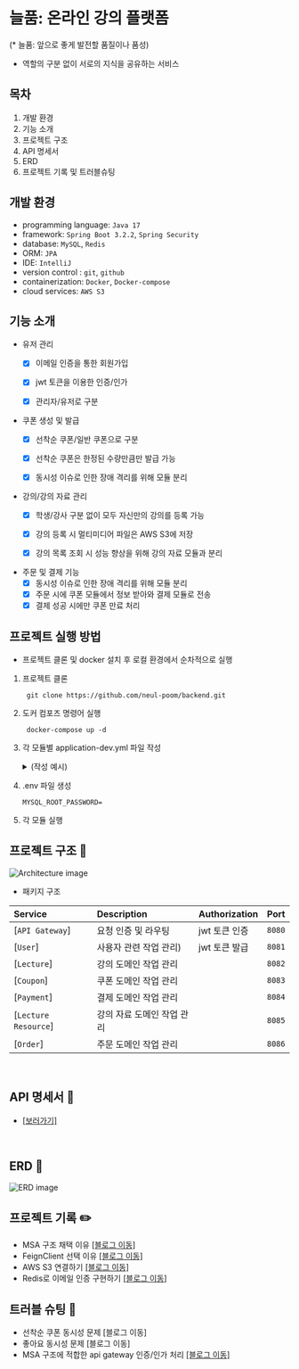 # 늘품: 온라인 강의 플랫폼
(* 늘품: 앞으로 좋게 발전할 품질이나 품성)
- 역할의 구분 없이 서로의 지식을 공유하는 서비스

## 목차
1. 개발 환경
2. 기능 소개
3. 프로젝트 구조
4. API 명세서
5. ERD
6. 프로젝트 기록 및 트러블슈팅

## 개발 환경
- programming language: `Java 17`
- framework: `Spring Boot 3.2.2`, `Spring Security`
- database: `MySQL`, `Redis`
- ORM: `JPA`
- IDE: `IntelliJ`
- version control : `git`, `github`
- containerization: `Docker`, `Docker-compose`
- cloud services: `AWS S3`

## 기능 소개
- 유저 관리
   - [x] 이메일 인증을 통한 회원가입
   - [x] jwt 토큰을 이용한 인증/인가
   - [x] 관리자/유저로 구분


- 쿠폰 생성 및 발급
   - [x] 선착순 쿠폰/일반 쿠폰으로 구분
   - [x] 선착순 쿠폰은 한정된 수량만큼만 발급 가능
   - [x] 동시성 이슈로 인한 장애 격리를 위해 모듈 분리


- 강의/강의 자료 관리
   - [x] 학생/강사 구분 없이 모두 자신만의 강의를 등록 가능
   - [x] 강의 등록 시 멀티미디어 파일은 AWS S3에 저장
   - [x] 강의 목록 조회 시 성능 향상을 위해 강의 자료 모듈과 분리


- 주문 및 결제 기능
   - [x] 동시성 이슈로 인한 장애 격리를 위해 모듈 분리
   - [x] 주문 시에 쿠폰 모듈에서 정보 받아와 결제 모듈로 전송
   - [x] 결제 성공 시에만 쿠폰 만료 처리

## 프로젝트 실행 방법
- 프로젝트 클론 및 docker 설치 후 로컬 환경에서 순차적으로 실행
1. 프로젝트 클론

   ```
    git clone https://github.com/neul-poom/backend.git
    ```


2. 도커 컴포즈 명령어 실행

   ```
    docker-compose up -d
   ```

3. 각 모듈별 application-dev.yml 파일 작성
   <details>
   <summary>(작성 예시)</summary>

   ```yaml
   server:
     port: 

   spring:
     config:
       activate:
         on-profile: 
     jwt:
       secret: 
       access-token-valid-time: 
       refresh-token-valid-time: 
       expiration: 
       header: 
       prefix: 
     
   datasource:
     url: 
     username: 
     password: 
     driver-class-name: 
   
   jpa:
     hibernate:
       ddl-auto: 
   
   data:
     redis:
       port: 
       host: 
   
   mail:
     host: 
     port: 
     username: 
     password: 
     auth-code-expiration-millis: 
     properties:
       mail:
         smtp:
           starttls:
             enable: 
             required: 
           auth: 
           connectiontimeout: 
           timeout: 
           writetimeout: 
      </details>
    ```

   
  
4. .env 파일 생성
   ```
   MYSQL_ROOT_PASSWORD=
   ```
   
5. 각 모듈 실행


## 프로젝트 구조 📂
![Architecture image](./img/architecture.png)

- 패키지 구조

| Service	             | Description	    | Authorization	 | Port   |
|:---------------------|:----------------|:---------------|:-------|
| [`API Gateway`]      | 요청 인증 및 라우팅     | jwt 토큰 인증      | `8080` |
| [`User`]             | 사용자 관련 작업 관리)   | jwt 토큰 발급      | `8081` |
| [`Lecture`]          | 강의 도메인 작업 관리    |                | `8082` |
| [`Coupon`]           | 쿠폰 도메인 작업 관리    |                | `8083` |
| [`Payment`]          | 결제 도메인 작업 관리    |                | `8084` |
| [`Lecture Resource`] | 강의 자료 도메인 작업 관리 |                | `8085` |
| [`Order`]            | 주문 도메인 작업 관리    |                | `8086` |

<br>

## API 명세서 📒
- [[보러가기]](https://documenter.getpostman.com/view/28398906/2sA3kSn2om)
<br>

## ERD 🧩
![ERD image](./img/erd.png)


## 프로젝트 기록 ✏️
- MSA 구조 채택 이유 [[블로그 이동]](https://developer-jinnie.tistory.com/65)
- FeignClient 선택 이유 [[블로그 이동]](https://cod2048.tistory.com/43)
- AWS S3 연결하기 [[블로그 이동]](https://cod2048.tistory.com/44)
- Redis로 이메일 인증 구현하기 [[블로그 이동]](https://easyxun.tistory.com/21)

## 트러블 슈팅 🎇
- 선착순 쿠폰 동시성 문제 [블로그 이동]
- 좋아요 동시성 문제 [블로그 이동]
- MSA 구조에 적합한 api gateway 인증/인가 처리 [[블로그 이동]](https://easyxun.tistory.com/22)
